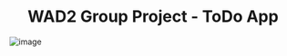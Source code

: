 <h1 align="center">WAD2 Group Project - ToDo App</h1>

![image](https://user-images.githubusercontent.com/44287141/221232630-77312a82-feb5-4a41-a07b-fedbb88e6075.png)
